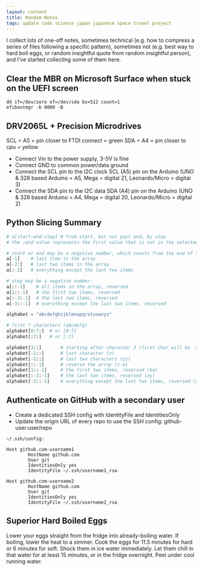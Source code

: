 ```yaml
---
layout: content
title: Random Notes
tags: update code science japan japanese space travel project
---
```

I collect lots of one-off notes, sometimes technical (e.g. how to compress a series of files following a specific pattern), sometimes not (e.g. best way to hard boil eggs, or random insightful quote from random insightful person), and I've started collecting some of them here. 

## Clear the MBR on Microsoft Surface when stuck on the UEFI screen
```terminal
dd if=/dev/zero of=/dev/sda bs=512 count=1
efibootmgr -b 0000 -B
```

## DRV2065L + Precision Microdrives
SCL = A5 = pin closer to FTDI connect = green
SDA = A4 = pin closer to cpu = yellow
- Connect Vin to the power supply, 3-5V is fine
- Connect GND to common power/data ground
- Connect the SCL pin to the I2C clock SCL (A5) pin on the Arduino (UNO & 328 based Arduino = A5, Mega = digital 21, Leonardo/Micro = digital 3)
- Connect the SDA pin to the I2C data SDA (A4) pin on the Arduino (UNO & 328 based Arduino =  A4, Mega = digital 20, Leonardo/Micro = digital 2)

## Python Slicing Summary
```python
# a[start:end:step] # from start, but not past end, by step
# the :end value represents the first value that is not in the selected slice

# start or end may be a negative number, which counts from the end of the array instead of the beginning
a[-1]    # last item in the array
a[-2:]   # last two items in the array
a[:-2]   # everything except the last two items

# step may be a negative number:
a[::-1]    # all items in the array, reversed
a[1::-1]   # the first two items, reversed
a[:-3:-1]  # the last two items, reversed
a[-3::-1]  # everything except the last two items, reversed

alphabet = "abcdefghijklmnopqrstuvwxyz"

# first 7 characters (abcdefg)
alphabet[0:7:]  # or [0:7]
alphabet[:7:]   # or [:7]

alphabet[3::]       # starting after character 3 (first char will be 'd')
alphabet[-1::]      # last character (z)
alphabet[-2::]      # last two characters (yz)
alphabet[::-1]      # reverse the array (z-a)
alphabet[1::-1]     # the first two items, reversed (ba)
alphabet[:-3:-1]    # the last two items, reversed (zy)
alphabet[-3::-1]    # everything except the last two items, reversed (x-a)
```

## Authenticate on GitHub with a secondary user
- Create a dedicated SSH config with IdentityFile and IdentitiesOnly
- Update the origin URL of every repo to use the SSH config: github-user:user/repo

```
~/.ssh/config:

Host github.com-username1
        HostName github.com
        User git
        IdentitiesOnly yes
        IdentityFile ~/.ssh/username1_rsa

Host github.com-username2
        HostName github.com
        User git
        IdentitiesOnly yes
        IdentityFile ~/.ssh/username2_rsa
```

## Superior Hard Boiled Eggs
Lower your eggs straight from the fridge into already-boiling water. If boiling, lower the heat to a simmer. Cook the eggs for 11.5 minutes for hard or 6 minutes for soft. Shock them in ice water immediately. Let them chill in that water for at least 15 minutes, or in the fridge overnight. Peel under cool running water.


